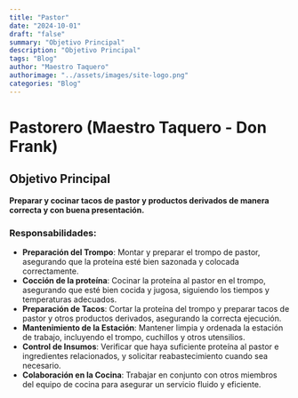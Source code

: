 ```yaml
---
title: "Pastor"
date: "2024-10-01"
draft: "false"
summary: "Objetivo Principal"
description: "Objetivo Principal"
tags: "Blog"
author: "Maestro Taquero"
authorimage: "../assets/images/site-logo.png"
categories: "Blog"
---
```

# Pastorero (Maestro Taquero - Don Frank)

## Objetivo Principal
**Preparar y cocinar tacos de pastor y productos derivados de manera correcta y con buena presentación.**

### Responsabilidades:

- **Preparación del Trompo**: Montar y preparar el trompo de pastor, asegurando que la proteína esté bien sazonada y colocada correctamente.
- **Cocción de la proteína**: Cocinar la proteína al pastor en el trompo, asegurando que esté bien cocida y jugosa, siguiendo los tiempos y temperaturas adecuados.
- **Preparación de Tacos**: Cortar la proteína del trompo y preparar tacos de pastor y otros productos derivados, asegurando la correcta ejecución.
- **Mantenimiento de la Estación**: Mantener limpia y ordenada la estación de trabajo, incluyendo el trompo, cuchillos y otros utensilios.
- **Control de Insumos**: Verificar que haya suficiente proteína al pastor e ingredientes relacionados, y solicitar reabastecimiento cuando sea necesario.
- **Colaboración en la Cocina**: Trabajar en conjunto con otros miembros del equipo de cocina para asegurar un servicio fluido y eficiente.
